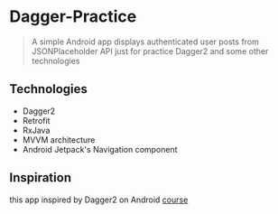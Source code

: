 # Dagger-Practice
>A simple Android app displays authenticated user posts from  JSONPlaceholder API just for practice Dagger2 and some other technologies

## Technologies
* Dagger2
* Retrofit
* RxJava
* MVVM architecture 
* Android Jetpack's Navigation component

## Inspiration
this  app inspired by Dagger2 on Android [course](https://codingwithmitch.com/courses/dagger22-android/)
